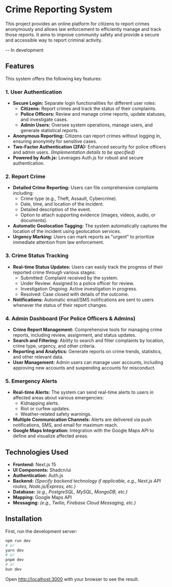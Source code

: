 # Crime Reporting System

This project provides an online platform for citizens to report crimes anonymously and allows law enforcement to efficiently manage and track those reports.  It aims to improve community safety and provide a secure and accessible way to report criminal activity.

-- In development

## Features

This system offers the following key features:

### 1. User Authentication

* **Secure Login:**  Separate login functionalities for different user roles:
    * **Citizens:** Report crimes and track the status of their complaints.
    * **Police Officers:** Review and manage crime reports, update statuses, and investigate cases.
    * **Admin Users:** Oversee system operations, manage users, and generate statistical reports.
* **Anonymous Reporting:**  Citizens can report crimes without logging in, ensuring anonymity for sensitive cases.
* **Two-Factor Authentication (2FA):** Enhanced security for police officers and admin users.  *(Implementation details to be specified)*
* **Powered by Auth.js:** Leverages Auth.js for robust and secure authentication.

### 2. Report Crime

* **Detailed Crime Reporting:** Users can file comprehensive complaints including:
    * Crime type (e.g., Theft, Assault, Cybercrime).
    * Date, time, and location of the incident.
    * Detailed description of the event.
    * Option to attach supporting evidence (images, videos, audio, or documents).
* **Automatic Geolocation Tagging:**  The system automatically captures the location of the incident using geolocation services.
* **Urgency Marking:** Users can mark reports as "urgent" to prioritize immediate attention from law enforcement.

### 3. Crime Status Tracking

* **Real-time Status Updates:** Users can easily track the progress of their reported crime through various stages:
    * Submitted: Complaint received by the system.
    * Under Review: Assigned to a police officer for review.
    * Investigation Ongoing: Active investigation in progress.
    * Resolved: Case closed with details of the outcome.
* **Notifications:** Automatic email/SMS notifications are sent to users whenever the status of their report changes.

### 4. Admin Dashboard (For Police Officers & Admins)

* **Crime Report Management:** Comprehensive tools for managing crime reports, including review, assignment, and status updates.
* **Search and Filtering:**  Ability to search and filter complaints by location, crime type, urgency, and other criteria.
* **Reporting and Analytics:** Generate reports on crime trends, statistics, and other relevant data.
* **User Management:**  Admin users can manage user accounts, including approving new accounts and suspending accounts for misconduct.

### 5. Emergency Alerts

* **Real-time Alerts:** The system can send real-time alerts to users in affected areas about various emergencies:
    * Kidnapping alerts.
    * Riot or curfew updates.
    * Weather-related safety warnings.
* **Multiple Communication Channels:** Alerts are delivered via push notifications, SMS, and email for maximum reach.
* **Google Maps Integration:** Integration with the Google Maps API to define and visualize affected areas.


## Technologies Used

*   **Frontend:** Next.js 15
*   **UI Components:** Shadcn/ui
*   **Authentication:** Auth.js
*   **Backend:** *(Specify backend technology if applicable, e.g., Next.js API routes, Node.js/Express, etc.)*
*   **Database:** *(e.g., PostgreSQL, MySQL, MongoDB, etc.)*
*   **Mapping:** Google Maps API
*   **Messaging:** *(e.g., Twilio, Firebase Cloud Messaging, etc.)*

## Installation

First, run the development server:

```bash
npm run dev
# or
yarn dev
# or
pnpm dev
# or
bun dev
```

Open [http://localhost:3000](http://localhost:3000) with your browser to see the result.
